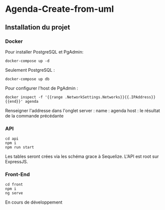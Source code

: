 # Agenda-Create-from-uml

## Installation du projet

### Docker

Pour installer PostgreSQL et PgAdmin:

```shell
docker-compose up -d
```

Seulement PostgreSQL :

```shell
docker-compose up db
```

Pour configurer l'host de PgAdmin :

```shell
docker inspect -f '{{range .NetworkSettings.Networks}}{{.IPAddress}}{{end}}' agenda
```

Renseigner l'addresse dans l'onglet server :
name : agenda
host : le résultat de la commande précédante

### API

```shell
cd api
npm i
npm run start
```

Les tables seront crées via les schéma grace à Sequelize. L'API est root sur ExpressJS.

### Front-End

```shell
cd front
npm i
ng serve
```

En cours de développement
